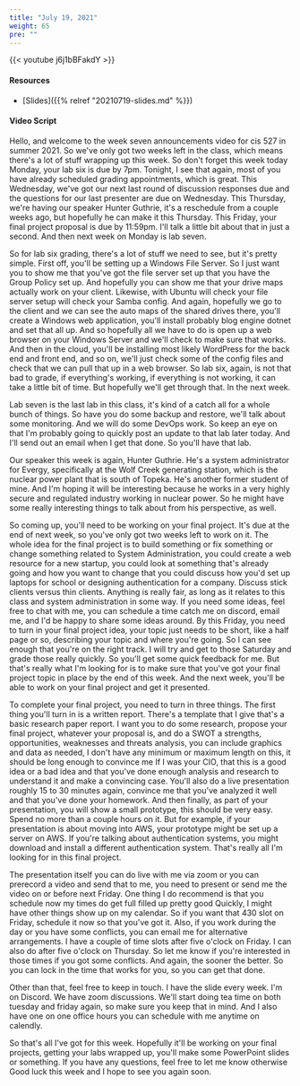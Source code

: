 ```yaml
---
title: "July 19, 2021"
weight: 65
pre: ""
---
```


{{< youtube j6j1bBFakdY >}}

#### Resources

* [Slides]({{% relref "20210719-slides.md"  %}})

#### Video Script

Hello, and welcome to the week seven announcements video for cis 527 in summer 2021. So we've only got two weeks left in the class, which means there's a lot of stuff wrapping up this week. So don't forget this week today Monday, your lab six is due by 7pm. Tonight, I see that again, most of you have already scheduled grading appointments, which is great. This Wednesday, we've got our next last round of discussion responses due and the questions for our last presenter are due on Wednesday. This Thursday, we're having our speaker Hunter Guthrie, it's a reschedule from a couple weeks ago, but hopefully he can make it this Thursday. This Friday, your final project proposal is due by 11:59pm. I'll talk a little bit about that in just a second. And then next week on Monday is lab seven. 

So for lab six grading, there's a lot of stuff we need to see, but it's pretty simple. First off, you'll be setting up a Windows File Server. So I just want you to show me that you've got the file server set up that you have the Group Policy set up. And hopefully you can show me that your drive maps actually work on your client. Likewise, with Ubuntu will check your file server setup will check your Samba config. And again, hopefully we go to the client and we can see the auto maps of the shared drives there, you'll create a Windows web application, you'll install probably blog engine dotnet and set that all up. And so hopefully all we have to do is open up a web browser on your Windows Server and we'll check to make sure that works. And then in the cloud, you'll be installing most likely WordPress for the back end and front end, and so on, we'll just check some of the config files and check that we can pull that up in a web browser. So lab six, again, is not that bad to grade, if everything's working, if everything is not working, it can take a little bit of time. But hopefully we'll get through that. In the next week. 

Lab seven is the last lab in this class, it's kind of a catch all for a whole bunch of things. So have you do some backup and restore, we'll talk about some monitoring. And we will do some DevOps work. So keep an eye on that I'm probably going to quickly post an update to that lab later today. And I'll send out an email when I get that done. So you'll have that lab.

 Our speaker this week is again, Hunter Guthrie. He's a system administrator for Evergy, specifically at the Wolf Creek generating station, which is the nuclear power plant that is south of Topeka. He's another former student of mine. And I'm hoping it will be interesting because he works in a very highly secure and regulated industry working in nuclear power. So he might have some really interesting things to talk about from his perspective, as well. 
 
 So coming up, you'll need to be working on your final project. It's due at the end of next week, so you've only got two weeks left to work on it. The whole idea for the final project is to build something or fix something or change something related to System Administration, you could create a web resource for a new startup, you could look at something that's already going and how you want to change that you could discuss how you'd set up laptops for school or designing authentication for a company. Discuss stick clients versus thin clients. Anything is really fair, as long as it relates to this class and system administration in some way. If you need some ideas, feel free to chat with me, you can schedule a time catch me on discord, email me, and I'd be happy to share some ideas around. By this Friday, you need to turn in your final project idea, your topic just needs to be short, like a half page or so, describing your topic and where you're going. So I can see enough that you're on the right track. I will try and get to those Saturday and grade those really quickly. So you'll get some quick feedback for me. But that's really what I'm looking for is to make sure that you've got your final project topic in place by the end of this week. And the next week, you'll be able to work on your final project and get it presented. 
 
 To complete your final project, you need to turn in three things. The first thing you'll turn in is a written report. There's a template that I give that's a basic research paper report. I want you to do some research, propose your final project, whatever your proposal is, and do a SWOT a strengths, opportunities, weaknesses and threats analysis, you can include graphics and data as needed, I don't have any minimum or maximum length on this, it should be long enough to convince me If I was your CIO, that this is a good idea or a bad idea and that you've done enough analysis and research to understand it and make a convincing case. You'll also do a live presentation roughly 15 to 30 minutes again, convince me that you've analyzed it well and that you've done your homework. And then finally, as part of your presentation, you will show a small prototype, this should be very easy. Spend no more than a couple hours on it. But for example, if your presentation is about moving into AWS, your prototype might be set up a server on AWS. If you're talking about authentication systems, you might download and install a different authentication system. That's really all I'm looking for in this final project. 
 
 The presentation itself you can do live with me via zoom or you can prerecord a video and send that to me, you need to present or send me the video on or before next Friday. One thing I do recommend is that you schedule now my times do get full filled up pretty good Quickly, I might have other things show up on my calendar. So if you want that 430 slot on Friday, schedule it now so that you've got it. Also, if you work during the day or you have some conflicts, you can email me for alternative arrangements. I have a couple of time slots after five o'clock on Friday. I can also do after five o'clock on Thursday. So let me know if you're interested in those times if you got some conflicts. And again, the sooner the better. So you can lock in the time that works for you, so you can get that done. 
 
 Other than that, feel free to keep in touch. I have the slide every week. I'm on Discord. We have zoom discussions. We'll start doing tea time on both tuesday and friday again, so make sure you keep that in mind. And I also have one on one office hours you can schedule with me anytime on calendly. 
 
 So that's all I've got for this week. Hopefully it'll be working on your final projects, getting your labs wrapped up, you'll make some PowerPoint slides or something. If you have any questions, feel free to let me know otherwise Good luck this week and I hope to see you again soon. 

